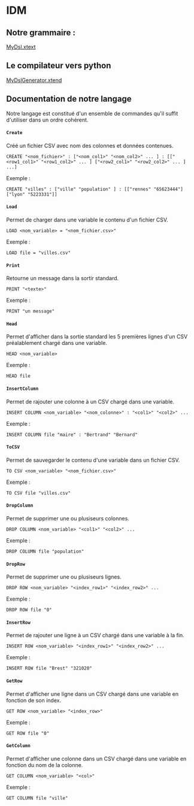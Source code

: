 # IDM

## Notre grammaire :

[MyDsl.xtext](org.xtext.example.mydsl/bin/org/xtext/example/mydsl/MyDsl.xtext)

## Le compilateur vers python

[MyDslGenerator.xtend](org.xtext.example.mydsl/bin/org/xtext/example/mydsl/generator/MyDslGenerator.xtend)

## Documentation de notre langage

Notre langage est constitué d'un ensemble de commandes qu'il suffit d'utiliser dans un ordre cohérent.

#### `Create`

Créé un fichier CSV avec nom des colonnes et données contenues.

```
CREATE "<nom_fichier>" : ["<nom_col1>" "<nom_col2>" ... ] : [["<row1_col1>" "<row1_col2>" ... ] ["<row2_col1>" "<row2_col2>" ... ] ...]
```

Exemple :

```
CREATE "villes" : ["ville" "population" ] : [["rennes" "65623444"]["lyon" "5223331"]]
```

#### `Load`

Permet de charger dans une variable le contenu d'un fichier CSV.

```
LOAD <nom_variable> = "<nom_fichier.csv>"
```

Exemple :

```
LOAD file = "villes.csv"
```

#### `Print`

Retourne un message dans la sortir standard.

```
PRINT "<texte>"
```

Exemple :

```
PRINT "un message"
```

#### `Head`

Permet d'afficher dans la sortie standard les 5 premières lignes d'un CSV préalablement chargé dans une variable.

```
HEAD <nom_variable>
```

Exemple :

```
HEAD file
```

#### `InsertColumn`

Permet de rajouter une colonne à un CSV chargé dans une variable.

```
INSERT COLUMN <nom_variable> "<nom_colonne>" : "<col1>" "<col2>" ...
```

Exemple :

```
INSERT COLUMN file "maire" : "Bertrand" "Bernard"
```

#### `ToCSV`

Permet de sauvegarder le contenu d'une variable dans un fichier CSV.

```
TO CSV <nom_variable> "<nom_fichier.csv>"
```

Exemple :

```
TO CSV file "villes.csv"
```

#### `DropColumn`

Permet de supprimer une ou plusiseurs colonnes.

```
DROP COLUMN <nom_variable> "<col1>" "<col2>" ...
```

Exemple :

```
DROP COLUMN file "population"
```

#### `DropRow`

Permet de supprimer une ou plusiseurs lignes.

```
DROP ROW <nom_variable> "<index_row1>" "<index_row2>" ...
```

Exemple :

```
DROP ROW file "0"
```

#### `InsertRow`

Permet de rajouter une ligne à un CSV chargé dans une variable à la fin.

```
INSERT ROW <nom_variable> "<index_row1>" "<index_row2>" ...
```

Exemple :

```
INSERT ROW file "Brest" "321020"
```

#### `GetRow`

Permet d'afficher une ligne dans un CSV chargé dans une variable en fonction de son index.

```
GET ROW <nom_variable> "<index_row>"
```

Exemple :

```
GET ROW file "0"
```

#### `GetColumn`

Permet d'afficher une colonne dans un CSV chargé dans une variable en fonction du nom de la colonne.

```
GET COLUMN <nom_variable> "<col>"
```

Exemple :

```
GET COLUMN file "ville"
```

